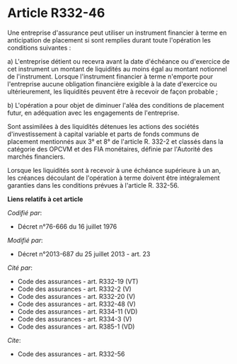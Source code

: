 # Article R332-46

Une entreprise d'assurance peut utiliser un instrument financier à terme en anticipation de placement si sont remplies durant
toute l'opération les conditions suivantes : 

a) L'entreprise détient ou recevra avant la date d'échéance ou d'exercice de cet instrument un montant de liquidités au moins
égal au montant notionnel de l'instrument. Lorsque l'instrument financier à terme n'emporte pour l'entreprise aucune
obligation financière exigible à la date d'exercice ou ultérieurement, les liquidités peuvent être à recevoir de façon
probable ; 

b) L'opération a pour objet de diminuer l'aléa des conditions de placement futur, en adéquation avec les engagements de
l'entreprise. 

Sont assimilées à des liquidités détenues les actions des sociétés d'investissement à capital variable et parts de fonds
communs de placement mentionnés aux 3° et 8° de l'article R. 332-2 et classés dans la catégorie des OPCVM et des FIA
monétaires, définie par l'Autorité des marchés financiers. 

Lorsque les liquidités sont à recevoir à une échéance supérieure à un an, les créances découlant de l'opération à terme
doivent être intégralement garanties dans les conditions prévues à l'article R. 332-56.

**Liens relatifs à cet article**

_Codifié par_:

  - Décret n°76-666 du 16 juillet 1976

_Modifié par_:

  - Décret n°2013-687 du 25 juillet 2013 - art. 23

_Cité par_:

  - Code des assurances - art. R332-19 (VT)
  - Code des assurances - art. R332-2 (V)
  - Code des assurances - art. R332-20 (V)
  - Code des assurances - art. R332-48 (V)
  - Code des assurances - art. R334-11 (VD)
  - Code des assurances - art. R334-3 (V)
  - Code des assurances - art. R385-1 (VD)

_Cite_:

  - Code des assurances - art. R332-56
